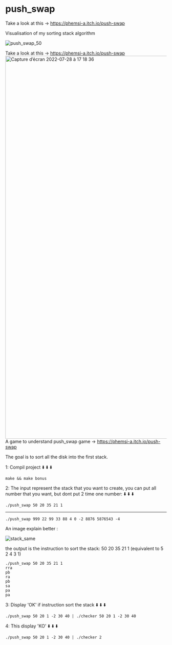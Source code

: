 # push_swap

Take a look at this -> https://phemsi-a.itch.io/push-swap

Visualisation of my sorting stack algorithm

![push_swap_50](https://user-images.githubusercontent.com/77667022/181585303-184953fa-c302-4ed0-9715-2eb3631b5b4e.gif)

Take a look at this -> https://phemsi-a.itch.io/push-swap
<img width="1191" alt="Capture d’écran 2022-07-28 à 17 18 36" src="https://user-images.githubusercontent.com/77667022/181585257-1e9f80cf-5523-4a67-8abe-4ed0c0c17c8c.png">
  A game to understand push_swap game -> https://phemsi-a.itch.io/push-swap
  
  The goal is to sort all the disk into the first stack.
  
  1: Compil project :arrow_down: :arrow_down: :arrow_down:
  
    make && make bonus
  
  2: The input represent the stack that you want to create, you can put all number that you want, but dont put 2 time one number: :arrow_down: :arrow_down: :arrow_down:
  
    ./push_swap 50 20 35 21 1
---
    ./push_swap 999 22 99 33 88 4 0 -2 8876 5876543 -4

An image explain better : 

![stack_same](https://user-images.githubusercontent.com/77667022/181595882-4dcbcbff-c964-41d4-ae06-780009507334.png)


the output is the instruction to sort the stack: 50 20 35 21 1 (equivalent to 5 2 4 3 1)

    ./push_swap 50 20 35 21 1
    rra
    pb
    ra
    pb
    sa
    pa
    pa

  3: Display 'OK' if instruction sort the stack :arrow_down: :arrow_down: :arrow_down:
    
    ./push_swap 50 20 1 -2 30 40 | ./checker 50 20 1 -2 30 40

  4: This display 'KO' :arrow_down: :arrow_down: :arrow_down: 
    
    ./push_swap 50 20 1 -2 30 40 | ./checker 2

